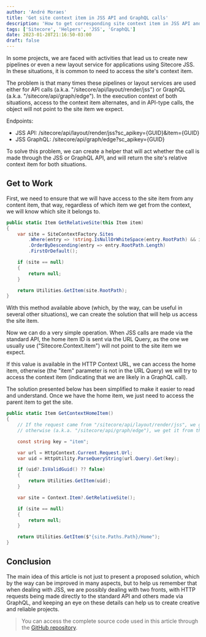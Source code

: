 ```yaml
---
author: 'André Moraes'
title: 'Get site context item in JSS API and GraphQL calls'
description: 'How to get corresponding site context item in JSS API and GraphQL calls.'
tags: ['Sitecore', 'Helpers', 'JSS', 'GraphQL']
date: 2023-01-28T21:16:50-03:00
draft: false
---
```


In some projects, we are faced with activities that lead us to create new pipelines or even a new layout service for applications using Sitecore JSS. In these situations, it is common to need to access the site's context item.

The problem is that many times these pipelines or layout services are used either for API calls (a.k.a. "/sitecore/api/layout/render/jss") or GraphQL (a.k.a. "/sitecore/api/graph/edge"). In the execution context of both situations, access to the context item alternates, and in API-type calls, the object will not point to the site item we expect.

Endpoints:

- JSS API: /sitecore/api/layout/render/jss?sc_apikey={GUID}&item={GUID}
- JSS GraphQL: /sitecore/api/graph/edge?sc_apikey={GUID}

To solve this problem, we can create a helper that will act whether the call is made through the JSS or GraphQL API, and will return the site's relative context item for both situations.

## Get to Work

First, we need to ensure that we will have access to the site item from any content item, that way, regardless of which item we get from the context, we will know which site it belongs to.

```C#
public static Item GetRelativeSite(this Item item)
{
    var site = SiteContextFactory.Sites
        .Where(entry => !string.IsNullOrWhiteSpace(entry.RootPath) && item.Paths.Path.StartsWith(entry.RootPath, StringComparison.OrdinalIgnoreCase))
        .OrderByDescending(entry => entry.RootPath.Length)
        .FirstOrDefault();

    if (site == null)
    {
        return null;
    }

    return Utilities.GetItem(site.RootPath);
}
```

With this method available above (which, by the way, can be useful in several other situations), we can create the solution that will help us access the site item.

Now we can do a very simple operation. When JSS calls are made via the standard API, the home item ID is sent via the URL Query, as the one we usually use ("Sitecore.Context.Item") will not point to the site item we expect.

If this value is available in the HTTP Context URL, we can access the home item, otherwise (the "item" parameter is not in the URL Query) we will try to access the context item (indicating that we are likely in a GraphQL call).

The solution presented below has been simplified to make it easier to read and understand. Once we have the home item, we just need to access the parent item to get the site.

```C#
public static Item GetContextHomeItem()
{
    // If the request came from "/sitecore/api/layout/render/jss", we get it from the HTTP context URL query,
    // otherwise (a.k.a. "/sitecore/api/graph/edge"), we get it from the Sitecore Context Item.

    const string key = "item";

    var url = HttpContext.Current.Request.Url;
    var uid = HttpUtility.ParseQueryString(url.Query).Get(key);

    if (uid?.IsValidGuid() ?? false)
    {
        return Utilities.GetItem(uid);
    }

    var site = Context.Item?.GetRelativeSite();

    if (site == null)
    {
        return null;
    }

    return Utilities.GetItem($"{site.Paths.Path}/Home");
}
```

## Conclusion

The main idea of this article is not just to present a proposed solution, which by the way can be improved in many aspects, but to help us remember that when dealing with JSS, we are possibly dealing with two fronts, with HTTP requests being made directly to the standard API and others made via GraphQL, and keeping an eye on these details can help us to create creative and reliable projects.

> You can access the complete source code used in this article through the [GitHub repository](https://github.com/andrelom/endless/blob/c517bdfdc6113a1dde061df5ab8e02ba926da51f/src/Foundation/Endless.Foundation.Core/Utilities.cs#L74).

